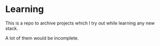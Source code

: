  # Learning
 
 This is a repo to archive projects which I try out while learning any new stack.
 
 A lot of them would be incomplete.
 

